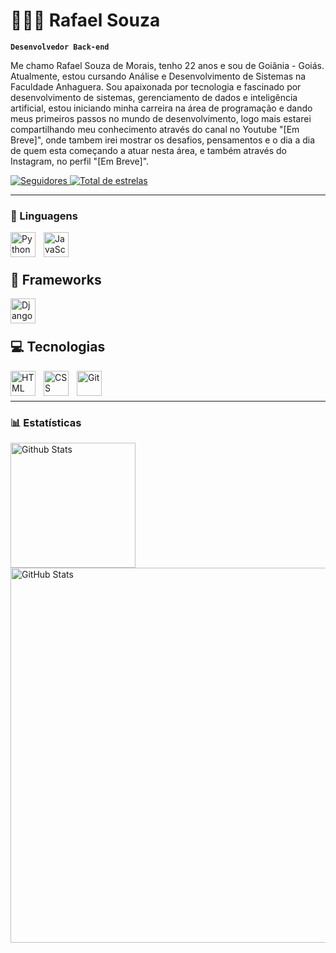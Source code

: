 # 👨🏽‍💻 Rafael Souza

**`Desenvolvedor Back-end`**

Me chamo Rafael Souza de Morais, tenho 22 anos e sou de Goiânia - Goiás. Atualmente, estou cursando Análise e Desenvolvimento de Sistemas na Faculdade Anhaguera. Sou apaixonada por tecnologia e fascinado por desenvolvimento de sistemas, gerenciamento de dados e inteligência artificial, estou iniciando minha carreira na área de programação e dando meus primeiros passos no mundo de desenvolvimento, logo mais estarei compartilhando meu conhecimento através do canal no Youtube "[Em Breve]", onde tambem irei mostrar os desafios, pensamentos e o dia a dia de quem esta começando a atuar nesta área, e também através do Instagram, no perfil "[Em Breve]".

<p align="left">
    <a href="https://github.com/Rafas21">
        <img 
            alt="Seguidores" 
            title="Me siga no GitHub" 
            src="https://custom-icon-badges.demolab.com/github/followers/Rafas21?color=236ad3&labelColor=1155ba&style=for-the-badge&logo=github&label=Seguir&logoColor=white"
        />
    </a>
    <a href="https://github.com/Rafas21?tab=repositories&sort=stargazers">
        <img 
            alt="Total de estrelas" 
            title="Total de estrelas GitHub" 
            src="https://custom-icon-badges.demolab.com/github/stars/Rafas21?color=55960c&style=for-the-badge&labelColor=488207&logo=star&label=estrelas"
        />
    </a>
</p>

---

### 🤖 Linguagens

<img 
    align="left" 
    alt="Python" 
    title="Python"
    width="40px" 
    style="padding-right: 10px;" 
    src="https://cdn.jsdelivr.net/gh/devicons/devicon@latest/icons/python/python-original.svg" 
/>
<img 
    align="left" 
    alt="JavaScript" 
    title="JavaScript"
    width="40px" 
    style="padding-right: 10px;" 
    src="https://cdn.jsdelivr.net/gh/devicons/devicon@latest/icons/javascript/javascript-original.svg" 
/>

<br/>
<br/>

## 👾 Frameworks

<img 
    align="left" 
    alt="Django"
    title="Django" 
    width="40px" 
    style="padding-right: 10px;" 
    src="https://cdn.jsdelivr.net/gh/devicons/devicon@latest/icons/django/django-plain.svg"      
/>

<br/>
<br/>

## 💻 Tecnologias

<img 
    align="left" 
    alt="HTML"
    title="HTML" 
    width="40px" 
    style="padding-right: 10px;" 
    src="https://cdn.jsdelivr.net/gh/devicons/devicon@latest/icons/html5/html5-original.svg" 
/>
<img 
    align="left" 
    alt="CSS" 
    title="CSS"
    width="40px" 
    style="padding-right: 10px;" 
    src="https://cdn.jsdelivr.net/gh/devicons/devicon@latest/icons/css3/css3-original.svg" 
/>
<img 
    align="left" 
    alt="Git" 
    title="Git"
    width="40px" 
    style="padding-right: 10px;" 
    src="https://cdn.jsdelivr.net/gh/devicons/devicon@latest/icons/git/git-original.svg" 
/>

<br/>
<br/>

---

### 📊 Estatísticas
<p>
    <img 
        align="left" 
        alt="Github Stats"
        height="200" 
        style="padding-right: 10px;" 
        src="https://github-readme-stats.vercel.app/api?username=Rafas21&show_icons=true&theme=synthwave&include_all_commits=true&locale=pt-br" 
    />
    <img 
        align="left" 
        alt="GitHub Stats" 
        height="600" 
        src="https://github-readme-stats.vercel.app/api/top-langs/?username=Rafas21&theme=synthwave&layout=compact&custom_title=Tecnologias&langs_count=9" 
    />
</p>
